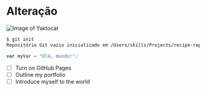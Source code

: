 # Alteração
![Image of Yaktocat](https://octodex.github.com/images/yaktocat.png)

```bash
$ git init
Repositório Git vazio inicializado em /Users/skills/Projects/recipe-repository/.git/
```

```javascript
var myVar = "Olá, mundo!";
```

- [ ] Turn on GitHub Pages
- [ ] Outline my portfolio
- [ ] Introduce myself to the world

